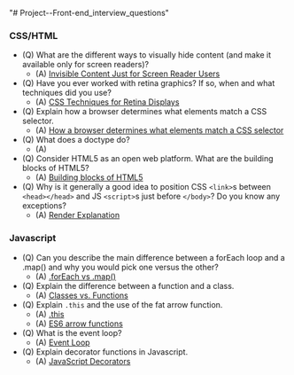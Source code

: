 "# Project--Front-end_interview_questions" 

### CSS/HTML

- (Q) What are the different ways to visually hide content (and make it available only for screen readers)?
  - (A) [Invisible Content Just for Screen Reader Users](https://webaim.org/techniques/css/invisiblecontent/)
- (Q) Have you ever worked with retina graphics? If so, when and what techniques did you use?
  - (A) [CSS Techniques for Retina Displays](https://www.sitepoint.com/css-techniques-for-retina-displays/)
- (Q) Explain how a browser determines what elements match a CSS selector.
  - (A) [How a browser determines what elements match a CSS selector](https://codeburst.io/clearing-your-front-end-job-interview-css-95bdd82871f2#c378)
- (Q) What does a doctype do?
  - (A) [<!doctype html>](https://stackoverflow.com/questions/7695044/what-does-doctype-html-do#answer-7695075)
- (Q) Consider HTML5 as an open web platform. What are the building blocks of HTML5?
  - (A) [Building blocks of HTML5](https://www.quora.com/Design-Consider-HTML5-as-an-open-web-platform-What-are-the-building-blocks-of-HTML5#wb94tCHn1)
- (Q) Why is it generally a good idea to position CSS `<link>`s between `<head></head>` and JS `<script>`s just before `</body>`? Do you know any exceptions?
  - (A) [Render Explanation](https://github.com/yangshun/front-end-interview-handbook/blob/master/questions/html-questions.md#why-is-it-generally-a-good-idea-to-position-css-links-between-headhead-and-js-scripts-just-before-body-do-you-know-any-exceptions)

### Javascript

- (Q) Can you describe the main difference between a forEach loop and a .map() and why you would pick one versus the other?
  - (A) [.forEach vs .map()](https://github.com/yangshun/front-end-interview-handbook/blob/master/questions/javascript-questions.md#can-you-describe-the-main-difference-between-a-foreach-loop-and-a-map-loop-and-why-you-would-pick-one-versus-the-other)
- (Q) Explain the difference between a function and a class.
  - (A) [Classes vs. Functions](https://stackoverflow.com/questions/18202818/classes-vs-functions#answer-18202865)
- (Q) Explain `.this` and the use of the fat arrow function.
  - (A) [.this](https://developer.mozilla.org/en-US/docs/Web/JavaScript/Reference/Operators/this)
  - (A) [ES6 arrow functions](https://medium.freecodecamp.org/when-and-why-you-should-use-es6-arrow-functions-and-when-you-shouldnt-3d851d7f0b26)
- (Q) What is the event loop?
  - (A) [Event Loop](https://youtu.be/8aGhZQkoFbQ)
- (Q) Explain decorator functions in Javascript.
  - (A) [JavaScript Decorators](https://www.sitepoint.com/javascript-decorators-what-they-are/)